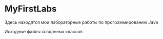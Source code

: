 # MyFirstLabs
Здесь находятся мои лабораторные работы по программированию Java

Исходные файлы созданных классов
